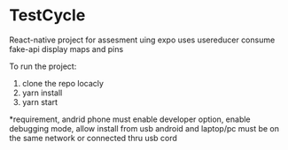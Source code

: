 # TestCycle

React-native project for assesment uing expo
uses usereducer
consume fake-api
display maps and pins

To run the project:

1. clone the repo locacly
2. yarn install
3. yarn start

*requirement, andrid phone must enable developer option, enable debugging mode, allow install from usb
android and laptop/pc must be on the same network or connected thru usb cord
